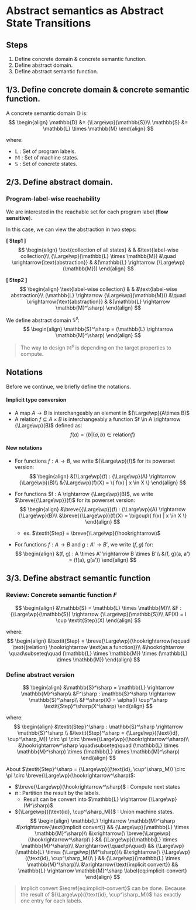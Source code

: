 # Abstract semantics as Abstract State Transitions

## Steps
1. Define concrete domain & concrete semantic function.
2. Define abstract domain.
3. Define abstract semantic function.

## 1/3. Define concrete domain & concrete semantic function.
A concrete semantic domain $\mathbb{D}$ is:
$$
\begin{align}
    \mathbb{D} &= {\Large\wp}(\mathbb{S})\\
    \mathbb{S} &= \mathbb{L} \times \mathbb{M}
\end{align}
$$

where:
- $\mathbb{L}$ : Set of program labels.
- $\mathbb{M}$ : Set of machine states.
- $\mathbb{S}$ : Set of concrete states.


## 2/3. Define abstract domain.
### Program-label-wise reachability
We are interested in the reachable set for each program label (**flow sensitive**).

In this case, we can view the abstraction in two steps:

**[ Step1 ]**
$$
\begin{align}
    \text{collection of all states} & & &\text{label-wise collection}\\
    {\Large\wp}(\mathbb{L} \times \mathbb{M}) &\quad \xrightarrow{\text{abstraction}} & &(\mathbb{L} \rightarrow {\Large\wp}(\mathbb{M}))
\end{align}
$$

**[ Step2 ]**
$$
\begin{align}
    \text{label-wise collection} & & &\text{label-wise abstraction}\\
    (\mathbb{L} \rightarrow {\Large\wp}(\mathbb{M})) &\quad \xrightarrow{\text{abstraction}} & &(\mathbb{L} \rightarrow \mathbb{M}^\sharp)
\end{align}
$$

We define abstract domain $\mathbb{S}^\sharp$:
$$
\begin{align}
    \mathbb{S}^\sharp = (\mathbb{L} \rightarrow \mathbb{M}^\sharp)
\end{align}
$$

> The way to design $\mathbb{M}^\sharp$ is depending on the target properties to compute.



## Notations
Before we continue, we briefly define the notations.

#### Implicit type conversion
- A map $A \rightarrow B$ is interchangeably an element in ${\Large\wp}(A\times B)$
- A relation $f \subseteq A \times B$ is interchangeably a function $f \in A \rightarrow {\Large\wp}(B)$ defined as:
    $$ f(a) = \{ b | (a, b) \in \text{relation} f \} $$

#### New notations
- For functions $f : A \rightarrow B$, we write ${\Large\wp}(f)$ for its powerset version:
    $$
    \begin{align}
        &{\Large\wp}(f) : {\Large\wp}(A) \rightarrow {\Large\wp}(B)\\
        &{\Large\wp}(f)(X) = \{ f(x) | x \in X \}
    \end{align}
    $$

- For functions $f : A \rightarrow {\Large\wp}(B)$, we write $\breve{{\Large\wp}}(f)$ for its powerset version:
    $$
    \begin{align}
        &\breve{{\Large\wp}}(f) : {\Large\wp}(A) \rightarrow {\Large\wp}(B)\\
        &\breve{{\Large\wp}}(f)(X) = \bigcup\{ f(x) | x \in X \}
    \end{align}
    $$
    - ex. $\textit{Step} = \breve{\Large\wp}(\hookrightarrow)$

- For functions $f : A \rightarrow B$ and $g : A' \rightarrow B'$, we write $(f, g)$ for:
    $$
    \begin{align}
        &(f, g) : A \times A' \rightarrow B \times B'\\
        &(f, g)(a, a') = (f(a), g(a'))
    \end{align}
    $$

## 3/3. Define abstract semantic function
### Review: Concrete semantic function $F$
$$
\begin{align}
    &\mathbb{S} = \mathbb{L} \times \mathbb{M}\\
    &F : {\Large\wp}(\mathbb{S}) \rightarrow {\Large\wp}(\mathbb{S})\\
    &F(X) = I \cup \textit{Step}(X)
\end{align}
$$

where:
$$
\begin{align}
    &\textit{Step} = \breve{\Large\wp}(\hookrightarrow)\qquad \text{(relation} \hookrightarrow \text{as a function)}\\
    &\hookrightarrow \quad\subseteq\quad (\mathbb{L} \times \mathbb{M}) \times (\mathbb{L} \times \mathbb{M})
\end{align}
$$

### Define abstract version
$$
\begin{align}
    &\mathbb{S}^\sharp = \mathbb{L} \rightarrow \mathbb{M}^\sharp\\
    &F^\sharp : \mathbb{S}^\sharp \rightarrow \mathbb{S}^\sharp\\
    &F^\sharp(X) = \alpha(I) \cup^\sharp \textit{Step}^\sharp(X^\sharp)
\end{align}
$$

where:
$$
\begin{align}
    &\textit{Step}^\sharp : \mathbb{S}^\sharp \rightarrow \mathbb{S}^\sharp \\
    &\textit{Step}^\sharp = {\Large\wp}((\text{id}, \cup^\sharp_M)) \circ \pi \circ \breve{\Large\wp}(\hookrightarrow^\sharp)\\
    &\hookrightarrow^\sharp \quad\subseteq\quad (\mathbb{L} \times \mathbb{M}^\sharp) \times (\mathbb{L} \times \mathbb{M}^\sharp)
\end{align}
$$

About $\textit{Step}^\sharp = {\Large\wp}((\text{id}, \cup^\sharp_M)) \circ \pi \circ \breve{\Large\wp}(\hookrightarrow^\sharp)$:
- $\breve{\Large\wp}(\hookrightarrow^\sharp)$ : Compute next states
- $\pi$ : Partition the result by the labels.
    - Result can be convert into $\mathbb{L} \rightarrow {\Large\wp}(M^\sharp)$
- ${\Large\wp}((\text{id}, \cup^\sharp_M))$ : Union machine states.
$$
\begin{align}
    \mathbb{L} \rightarrow \mathbb{M}^\sharp
        &\xrightarrow{\text{implicit convert}}                       && {\Large\wp}(\mathbb{L} \times \mathbb{M}^\sharp)\\
        &\xrightarrow{\ \breve{\Large\wp}(\hookrightarrow^\sharp)\ } && {\Large\wp}(\mathbb{L} \times \mathbb{M}^\sharp)\\
        &\xrightarrow{\quad\pi\quad}                                 && {\Large\wp}(\mathbb{L} \times {\Large\wp}(M^\sharp))\\
        &\xrightarrow{\ {\Large\wp}((\text{id}, \cup^\sharp_M))\ }   && {\Large\wp}(\mathbb{L} \times \mathbb{M}^\sharp)\\
        &\xrightarrow{\text{implicit convert}}                       && \mathbb{L} \rightarrow \mathbb{M}^\sharp \label{eq:implicit-convert}
\end{align}
$$

> Implicit convert $\eqref{eq:implicit-convert}$ can be done.
> Because the result of ${\Large\wp}((\text{id}, \cup^\sharp_M))$ has exactly one entry for each labels.

